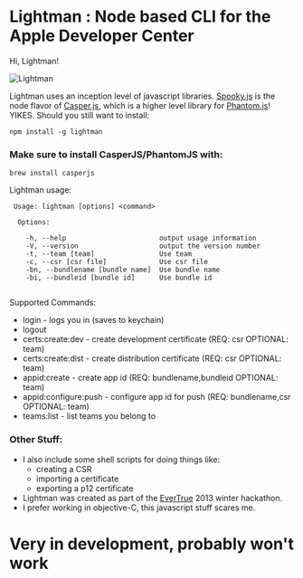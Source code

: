 Lightman : Node based CLI for the Apple Developer Center
========

Hi, Lightman!

![Lightman](http://images.paxholley.net/blog/geeks/david_lightman.jpg)

Lightman uses an inception level of javascript libraries.   [Spooky.js](https://github.com/WaterfallEngineering/SpookyJS) is the node flavor of [Casper.js](https://github.com/n1k0/casperjs), which is a higher level library for [Phantom.js](https://github.com/ariya/phantomjs)! YIKES.  Should you still want to install:


    npm install -g lightman



### Make sure to install CasperJS/PhantomJS with:  

    brew install casperjs


Lightman usage:

````
 Usage: lightman [options] <command>

  Options:

    -h, --help                       output usage information
    -V, --version                    output the version number
    -t, --team [team]                Use team
    -c, --csr [csr file]             Use csr file
    -bn, --bundlename [bundle name]  Use bundle name
    -bi, --bundleid [bundle id]      Use bundle id
    
````

Supported Commands:

* login - logs you in (saves to keychain)
* logout
* certs:create:dev - create development certificate (REQ: csr  OPTIONAL: team)
* certs:create:dist - create distribution certificate (REQ: csr  OPTIONAL: team)
* appid:create - create app id (REQ: bundlename,bundleid  OPTIONAL: team)
* appid:configure:push - configure app id for push (REQ: bundlename,csr  OPTIONAL: team)
* teams:list - list teams you belong to
 

### Other Stuff:

* I also include some shell scripts for doing things like:
  * creating a CSR
  * importing a certificate
  * exporting a p12 certificate
* Lightman was created as part of the [EverTrue](http://www.evertrue.com) 2013 winter hackathon.
* I prefer working in objective-C, this javascript stuff scares me.


# Very in development, probably won't work
